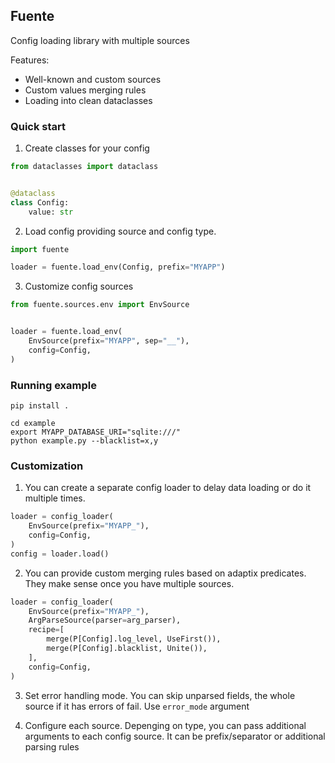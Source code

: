 ## Fuente

Config loading library with multiple sources

Features:

* Well-known and custom sources
* Custom values merging rules
* Loading into clean dataclasses

### Quick start

1. Create classes for your config

```python
from dataclasses import dataclass


@dataclass
class Config:
    value: str
```

2. Load config providing source and config type.

```python
import fuente

loader = fuente.load_env(Config, prefix="MYAPP")
```

3. Customize config sources

```python
from fuente.sources.env import EnvSource


loader = fuente.load_env(
    EnvSource(prefix="MYAPP", sep="__"), 
    config=Config,
)
```


### Running example

```shell
pip install .

cd example
export MYAPP_DATABASE_URI="sqlite:///"
python example.py --blacklist=x,y
```

### Customization


1. You can create a separate config loader to delay data loading or do it multiple times.

```python
loader = config_loader(
    EnvSource(prefix="MYAPP_"),
    config=Config,
)
config = loader.load()
```

2. You can provide custom merging rules based on adaptix predicates. 
They make sense once you have multiple sources.
```python
loader = config_loader(
    EnvSource(prefix="MYAPP_"),
    ArgParseSource(parser=arg_parser),
    recipe=[
        merge(P[Config].log_level, UseFirst()),
        merge(P[Config].blacklist, Unite()),
    ],
    config=Config,
)
```

3. Set error handling mode. You can skip unparsed fields, the whole source if it has errors of fail. Use `error_mode` argument

4. Configure each source. Depenging on type, you can pass additional arguments to each config source. It can be prefix/separator or additional parsing rules
